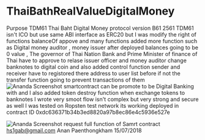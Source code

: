 # ThaiBathRealValueDigitalMoney

Purpose TDM61  Thai Baht Digital Money protocol version B61 2561 
TDM61 isn't ICO but use same ABI interface as ERC20  but I was modify 
the right of functions  balanceOf  appove and many functions added more function 
such as Digital money auditor , money issuer after deployed balances going to
be 0 value , The governor of Thai Nation Bank and Prime Minister of finance of Thai 
have to approve to relase issuer officer and money auditor change banknotes to digital coin
and also added control function sender and receiver have to registored there address to user list 
before if not the transfer function  going to prevent transactions of them 
![Ananda Screenshot](https://i.imgur.com/q55EKyG.jpg)
smartcontract can be promote  to be Digital Banking with
and I also added token destroy function when exchange tokens to banknotes I wrote very smoot flow 
isn't complex but very strong and secure as well I was tested on Ropsten test network its working deployed 
in contract ID 0xdc636371b34b3ed8820a97b8ec86e4c5936e527e

![Ananda Screenshot](https://i.imgur.com/BYExPoP.jpg )
request full function of Samrt contract hs1gab@gmail.com
Anan Paenthongkham 
15/07/2018     
